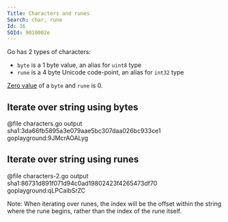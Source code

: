 ```yaml
---
Title: Characters and runes
Search: char, rune
Id: 16
SOId: 9010002e
---
```

Go has 2 types of characters:
* `byte` is a 1 byte value, an alias for `uint8` type
* `rune` is a 4 byte Unicode code-point, an alias for `int32` type

[Zero value](29) of a `byte` and `rune` is 0.

## Iterate over string using bytes

@file characters.go output sha1:3da66fb5895a3e079aae5bc307daa026bc933ce1 goplayground:9JMcrAOALyg

## Iterate over string using runes

@file characters-2.go output sha1:86731d891f071d94c0ad19802423f4265473df70 goplayground:qLPCaibSrZC

Note: When iterating over runes, the index will be the offset within the string where the rune begins, rather than the index of the rune itself.
